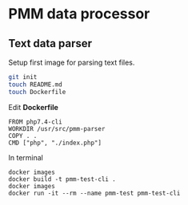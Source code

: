 # PMM data processor 

## Text data parser 

Setup first image for parsing text files. 

```bash
git init
touch README.md
touch Dockerfile
```

Edit **Dockerfile**

```docker
FROM php7.4-cli
WORKDIR /usr/src/pmm-parser
COPY . .
CMD ["php", "./index.php"]
```
In terminal
```docker
docker images
docker build -t pmm-test-cli .
docker images
docker run -it --rm --name pmm-test pmm-test-cli
```